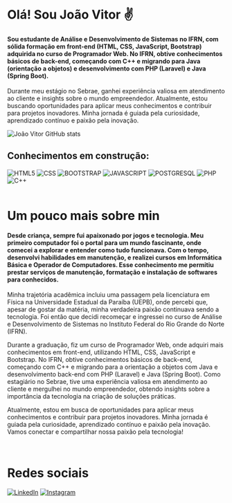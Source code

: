 # Olá! Sou João Vitor ✌️
#### Sou estudante de Análise e Desenvolvimento de Sistemas no IFRN, com sólida formação em front-end (HTML, CSS, JavaScript, Bootstrap) adquirida no curso de Programador Web. No IFRN, obtive conhecimentos básicos de back-end, começando com C++ e migrando para Java (orientação a objetos) e desenvolvimento com PHP (Laravel) e Java (Spring Boot).

Durante meu estágio no Sebrae, ganhei experiência valiosa em atendimento ao cliente e insights sobre o mundo empreendedor. Atualmente, estou buscando oportunidades para aplicar meus conhecimentos e contribuir para projetos inovadores. Minha jornada é guiada pela curiosidade, aprendizado contínuo e paixão pela inovação.


![João Vitor GitHub stats](https://github-readme-stats.vercel.app/api?username=joao-vittorr&show_icons=true&theme=transparent)

## Conhecimentos em construção:

<div style="display: inline_block">
  <img align="center" alt="HTML5" src="https://img.shields.io/badge/HTML5-E34F26?style=for-the-badge&logo=html5&logoColor=white">
  <img align="center" alt="CSS" src="https://img.shields.io/badge/CSS3-1572B6?style=for-the-badge&logo=css3&logoColor=white">
  <img align="center" alt="BOOTSTRAP" src="https://img.shields.io/badge/Bootstrap-563D7C?style=for-the-badge&logo=bootstrap&logoColor=white">
  <img align="center" alt="JAVASCRIPT" src="https://img.shields.io/badge/JavaScript-F7DF1E?style=for-the-badge&logo=javascript&logoColor=black">
  <img align="center" alt="POSTGRESQL" src="https://img.shields.io/badge/PostgreSQL-316192?style=for-the-badge&logo=postgresql&logoColor=white">
  <img align="center" alt="PHP" src="https://img.shields.io/badge/PHP-777BB4?style=for-the-badge&logo=php&logoColor=white">
  <img align="center" alt="C++" src="https://img.shields.io/badge/C%2B%2B-00599C?style=for-the-badge&logo=c%2B%2B&logoColor=white">
</div><br/>

# Um pouco mais sobre min
#### Desde criança, sempre fui apaixonado por jogos e tecnologia. Meu primeiro computador foi o portal para um mundo fascinante, onde comecei a explorar e entender como tudo funcionava. Com o tempo, desenvolvi habilidades em manutenção, e realizei cursos em Informática Básica e Operador de Computadores. Esse conhecimento me permitiu prestar serviços de manutenção, formatação e instalação de softwares para conhecidos.

Minha trajetória acadêmica incluiu uma passagem pela licenciatura em Física na Universidade Estadual da Paraíba (UEPB), onde percebi que, apesar de gostar da matéria, minha verdadeira paixão continuava sendo a tecnologia. Foi então que decidi recomeçar e ingressei no curso de Análise e Desenvolvimento de Sistemas no Instituto Federal do Rio Grande do Norte (IFRN).

Durante a graduação, fiz um curso de Programador Web, onde adquiri mais conhecimentos em front-end, utilizando HTML, CSS, JavaScript e Bootstrap. No IFRN, obtive conhecimentos básicos de back-end, começando com C++ e migrando para a orientação a objetos com Java e desenvolvimento back-end com PHP (Laravel) e Java (Spring Boot). Como estagiário no Sebrae, tive uma experiência valiosa em atendimento ao cliente e mergulhei no mundo empreendedor, obtendo insights sobre a importância da tecnologia na criação de soluções práticas.

Atualmente, estou em busca de oportunidades para aplicar meus conhecimentos e contribuir para projetos inovadores. Minha jornada é guiada pela curiosidade, aprendizado contínuo e paixão pela inovação. Vamos conectar e compartilhar nossa paixão pela tecnologia!

<br/>

# Redes sociais

[![LinkedIn](https://img.shields.io/badge/LinkedIn-0077B5?style=for-the-badge&logo=linkedin&logoColor=white)](https://www.linkedin.com/in/joao-vittorr/)
[![Instagram](https://img.shields.io/badge/Instagram-E4405F?style=for-the-badge&logo=instagram&logoColor=white)](https://www.instagram.com/joao_vittorr_/)

